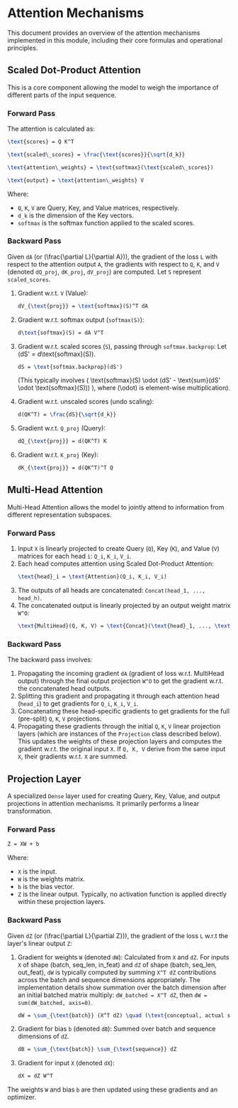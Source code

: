 # Attention Mechanisms

This document provides an overview of the attention mechanisms implemented in this module, including their core formulas and operational principles.

## Scaled Dot-Product Attention

This is a core component allowing the model to weigh the importance of different parts of the input sequence.

### Forward Pass
The attention is calculated as:
```latex
\text{scores} = Q K^T
```
```latex
\text{scaled\_scores} = \frac{\text{scores}}{\sqrt{d_k}}
```
```latex
\text{attention\_weights} = \text{softmax}(\text{scaled\_scores})
```
```latex
\text{output} = \text{attention\_weights} V
```
Where:
- `Q`, `K`, `V` are Query, Key, and Value matrices, respectively.
- `d_k` is the dimension of the Key vectors.
- `softmax` is the softmax function applied to the scaled scores.

### Backward Pass
Given `dA` (or \(\frac{\partial L}{\partial A}\)), the gradient of the loss `L` with respect to the attention output `A`, the gradients with respect to `Q`, `K`, and `V` (denoted `dQ_proj`, `dK_proj`, `dV_proj`) are computed. Let `S` represent `scaled_scores`.

1.  Gradient w.r.t. `V` (Value):
    ```latex
    dV_{\text{proj}} = \text{softmax}(S)^T dA
    ```

2.  Gradient w.r.t. softmax output (`softmax(S)`):
    ```latex
    d\text{softmax}(S) = dA V^T
    ```

3.  Gradient w.r.t. scaled scores (`S`), passing through `softmax.backprop`:
    Let \(dS' = d\text{softmax}(S)\).
    ```latex
    dS = \text{softmax.backprop}(dS')
    ```
    (This typically involves \( \text{softmax}(S) \odot (dS' - \text{sum}(dS' \odot \text{softmax}(S))) \), where \(\odot\) is element-wise multiplication).

4.  Gradient w.r.t. unscaled scores (undo scaling):
    ```latex
    d(QK^T) = \frac{dS}{\sqrt{d_k}}
    ```

5.  Gradient w.r.t. `Q_proj` (Query):
    ```latex
    dQ_{\text{proj}} = d(QK^T) K
    ```

6.  Gradient w.r.t. `K_proj` (Key):
    ```latex
    dK_{\text{proj}} = d(QK^T)^T Q
    ```

## Multi-Head Attention

Multi-Head Attention allows the model to jointly attend to information from different representation subspaces.

### Forward Pass
1. Input `X` is linearly projected to create Query (`Q`), Key (`K`), and Value (`V`) matrices for each head `i`: `Q_i`, `K_i`, `V_i`.
2. Each head computes attention using Scaled Dot-Product Attention:
   ```latex
   \text{head}_i = \text{Attention}(Q_i, K_i, V_i)
   ```
3. The outputs of all heads are concatenated: `Concat(head_1, ..., head_h)`.
4. The concatenated output is linearly projected by an output weight matrix `W^O`:
   ```latex
   \text{MultiHead}(Q, K, V) = \text{Concat}(\text{head}_1, ..., \text{head}_h) W^O
   ```

### Backward Pass
The backward pass involves:
1. Propagating the incoming gradient `dA` (gradient of loss w.r.t. MultiHead output) through the final output projection `W^O` to get the gradient w.r.t. the concatenated head outputs.
2. Splitting this gradient and propagating it through each attention head (`head_i`) to get gradients for `Q_i`, `K_i`, `V_i`.
3. Concatenating these head-specific gradients to get gradients for the full (pre-split) `Q`, `K`, `V` projections.
4. Propagating these gradients through the initial `Q`, `K`, `V` linear projection layers (which are instances of the `Projection` class described below). This updates the weights of these projection layers and computes the gradient w.r.t. the original input `X`. If `Q, K, V` derive from the same input `X`, their gradients w.r.t. `X` are summed.


## Projection Layer

A specialized `Dense` layer used for creating Query, Key, Value, and output projections in attention mechanisms. It primarily performs a linear transformation.

### Forward Pass
```latex
Z = XW + b
```
Where:
- `X` is the input.
- `W` is the weights matrix.
- `b` is the bias vector.
- `Z` is the linear output.
Typically, no activation function is applied directly within these projection layers.

### Backward Pass
Given `dZ` (or \(\frac{\partial L}{\partial Z}\)), the gradient of the loss `L` w.r.t the layer's linear output `Z`:

1. Gradient for weights `W` (denoted `dW`):
   Calculated from `X` and `dZ`. For inputs `X` of shape (batch, seq_len, in_feat) and `dZ` of shape (batch, seq_len, out_feat), `dW` is typically computed by summing `X^T dZ` contributions across the batch and sequence dimensions appropriately. The implementation details show summation over the batch dimension after an initial batched matrix multiply: `dW_batched = X^T dZ`, then `dW = sum(dW_batched, axis=0)`.
   ```latex
   dW = \sum_{\text{batch}} (X^T dZ) \quad (\text{conceptual, actual sum might involve sequence too})
   ```

2. Gradient for bias `b` (denoted `dB`):
   Summed over batch and sequence dimensions of `dZ`.
   ```latex
   dB = \sum_{\text{batch}} \sum_{\text{sequence}} dZ
   ```

3. Gradient for input `X` (denoted `dX`):
   ```latex
   dX = dZ W^T
   ```
The weights `W` and bias `b` are then updated using these gradients and an optimizer.
